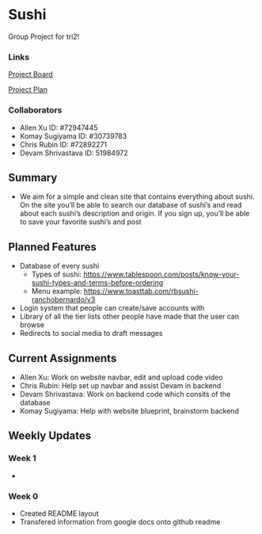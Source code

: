 # Sushi
Group Project for tri2!
### Links
[Project Board](https://github.com/zenxha/sushi/projects/1)

[Project Plan](https://docs.google.com/document/d/1dPvOiqA6RArgcVYMSlQAP0ztnoioO75UUg6ImmFhrQg/edit?usp=sharing)
### Collaborators
- Allen Xu ID: #72947445
- Komay Sugiyama ID: #30739783
- Chris Rubin ID: #72892271
- Devam Shrivastava ID: 51984972

## Summary
- We aim for a simple and clean site that contains everything about sushi. On the site you’ll be able to search our database of sushi’s and read about each sushi’s description and origin. If you sign up, you’ll be able to save your favorite sushi’s and post 

## Planned Features
- Database of every sushi
  - Types of sushi: https://www.tablespoon.com/posts/know-your-sushi-types-and-terms-before-ordering 
  - Menu example: https://www.toasttab.com/rbsushi-ranchobernardo/v3
- Login system that people can create/save accounts with
- Library of all the tier lists other people have made that the user can browse
- Redirects to social media to draft messages

 ## Current Assignments
 - Allen Xu: Work on website navbar, edit and upload code video
 - Chris Rubin: Help set up navbar and assist Devam in backend
 - Devam Shrivastava: Work on backend code which consits of the database
 - Komay Sugiyama: Help with website blueprint, brainstorm backend
 
 ## Weekly Updates
 ### Week 1
 - 
 ### Week 0
 - Created README layout
 - Transfered information from google docs onto github readme
